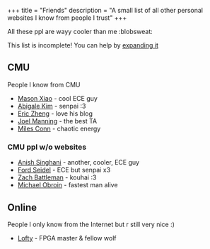 +++
title = "Friends"
description = "A small list of all other personal websites I know from people I trust"
+++

All these ppl are wayy cooler than me :blobsweat:

This list is incomplete! You can help by [expanding it](https://twitter.com/messages/compose?recipient_id=1447001095704821763)

## CMU

People I know from CMU

* [Mason Xiao](https://masonx.ca/) - cool ECE guy
* [Abigale Kim](https://abigalekim.github.io/) - senpai :3
* [Eric Zheng](https://www.ericzheng.org/) - love his blog
* [Joel Manning](https://bokken12.github.io/) - the best TA
* [Miles Conn](https://milesconn.io/) - chaotic energy

### CMU ppl w/o websites

* [Anish Singhani](https://github.com/asinghani) - another, cooler, ECE guy
* [Ford Seidel](https://github.com/fseidel) - ECE but senpai x3
* [Zach Battleman](https://github.com/zaxioms) - kouhai :3
* [Michael Obroin](https://www.linkedin.com/in/michael-obroin/) - fastest man alive

## Online

People I only know from the Internet but r still very nice :)

* [Lofty](https://github.com/Ravenslofty) - FPGA master & fellow wolf
